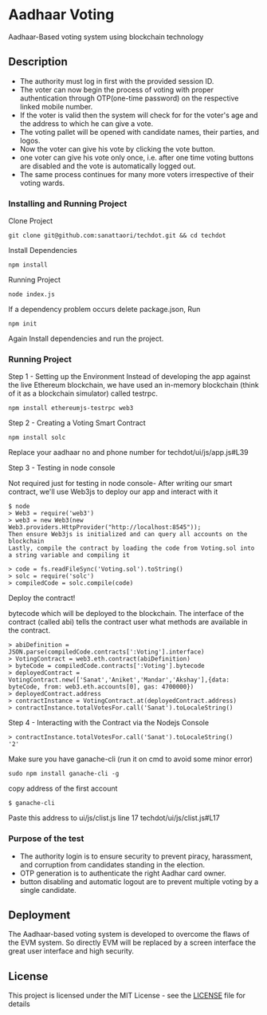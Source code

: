 # Aadhaar Voting
Aadhaar-Based voting system using blockchain technology

## Description

* The authority must log in first with the provided session ID.
* The voter can now begin the process of voting with proper authentication through OTP(one-time password) on the respective linked mobile number.
* If the voter is valid then the system will check for for the voter's age and the address to which he can give a vote.
* The voting pallet will be opened with  candidate names, their parties, and logos.
* Now the voter can give his vote by clicking the vote button.
* one voter can give his vote only once, i.e. after one time voting buttons are disabled and the vote is automatically logged out.
* The same process continues for many more voters irrespective of their voting wards.

### Installing and Running Project

Clone Project
```
git clone git@github.com:sanattaori/techdot.git && cd techdot
```
Install Dependencies
```
npm install
```
Running Project
```
node index.js
```
If a dependency problem occurs delete package.json, Run
```
npm init
```
Again Install dependencies and run the project.


### Running Project
Step 1 - Setting up the Environment
Instead of developing the app against the live Ethereum blockchain, we have used an in-memory blockchain (think of it as a blockchain simulator) called testrpc.

```
npm install ethereumjs-testrpc web3
```

Step 2 - Creating a Voting Smart Contract

```
npm install solc
```

Replace your aadhaar no and phone number for techdot/ui/js/app.js#L39

Step 3 - Testing in node console

Not required just for testing in node console-
After writing our smart contract, we'll use Web3js to deploy our app and interact with it
```
$ node
> Web3 = require('web3')
> web3 = new Web3(new Web3.providers.HttpProvider("http://localhost:8545"));
Then ensure Web3js is initialized and can query all accounts on the blockchain
Lastly, compile the contract by loading the code from Voting.sol into a string variable and compiling it

> code = fs.readFileSync('Voting.sol').toString()
> solc = require('solc')
> compiledCode = solc.compile(code)
```
Deploy the contract!

bytecode which will be deployed to the blockchain.
The interface of the contract (called abi) tells the contract user what methods are available in the contract.

```
> abiDefinition = JSON.parse(compiledCode.contracts[':Voting'].interface)
> VotingContract = web3.eth.contract(abiDefinition)
> byteCode = compiledCode.contracts[':Voting'].bytecode
> deployedContract = VotingContract.new(['Sanat','Aniket','Mandar','Akshay'],{data: byteCode, from: web3.eth.accounts[0], gas: 4700000})
> deployedContract.address
> contractInstance = VotingContract.at(deployedContract.address)
> contractInstance.totalVotesFor.call('Sanat').toLocaleString()
```

Step 4 - Interacting with the Contract via the Nodejs Console
```
> contractInstance.totalVotesFor.call('Sanat').toLocaleString()
'2'
```


Make sure you have ganache-cli (run it on cmd to avoid some minor error)
```
sudo npm install ganache-cli -g
```
copy address of the first account
```
$ ganache-cli
```
Paste this address to 
ui/js/clist.js line 17
techdot/ui/js/clist.js#L17


### Purpose of the test

 * The authority login is to ensure security to prevent piracy, harassment, and corruption from candidates standing in the election.
 * OTP generation is to authenticate the right Aadhar card owner.
 * button disabling and automatic logout are to prevent multiple voting by a single candidate. 



## Deployment

The Aadhaar-based voting system is developed to overcome the flaws of the EVM system. So directly EVM will be replaced by a screen interface the great user interface and high security.


## License

This project is licensed under the MIT License - see the [LICENSE](LICENSE) file for details

